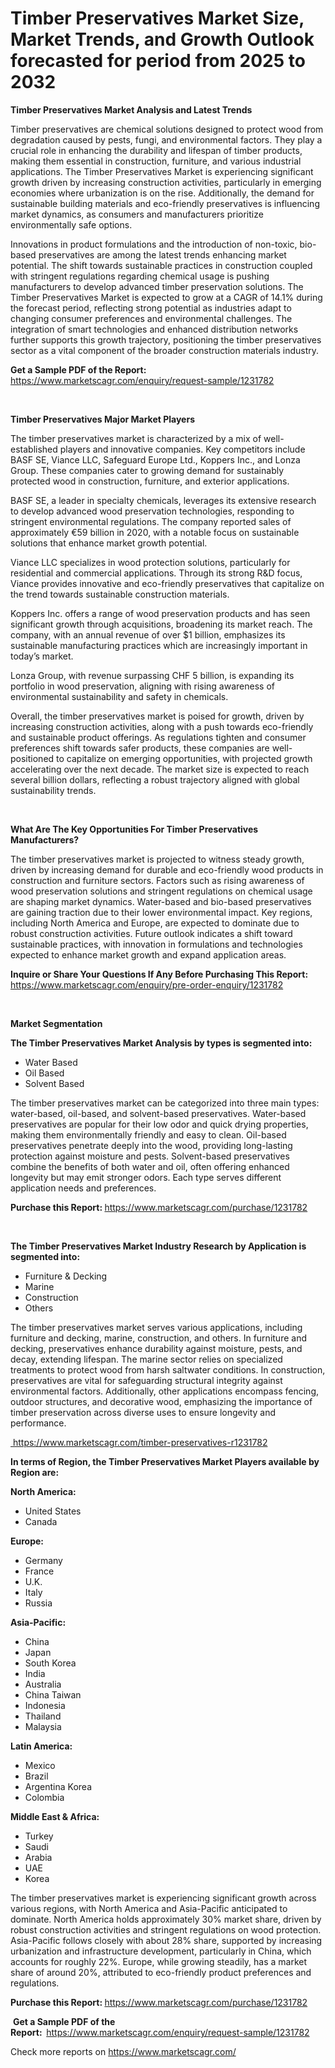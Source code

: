 <p><h1>Timber Preservatives Market Size, Market Trends, and Growth Outlook forecasted for period from 2025 to 2032</h1></p><p><strong>Timber Preservatives Market Analysis and Latest Trends</strong></p>
<p><p>Timber preservatives are chemical solutions designed to protect wood from degradation caused by pests, fungi, and environmental factors. They play a crucial role in enhancing the durability and lifespan of timber products, making them essential in construction, furniture, and various industrial applications. The Timber Preservatives Market is experiencing significant growth driven by increasing construction activities, particularly in emerging economies where urbanization is on the rise. Additionally, the demand for sustainable building materials and eco-friendly preservatives is influencing market dynamics, as consumers and manufacturers prioritize environmentally safe options.</p><p>Innovations in product formulations and the introduction of non-toxic, bio-based preservatives are among the latest trends enhancing market potential. The shift towards sustainable practices in construction coupled with stringent regulations regarding chemical usage is pushing manufacturers to develop advanced timber preservation solutions. The Timber Preservatives Market is expected to grow at a CAGR of 14.1% during the forecast period, reflecting strong potential as industries adapt to changing consumer preferences and environmental challenges. The integration of smart technologies and enhanced distribution networks further supports this growth trajectory, positioning the timber preservatives sector as a vital component of the broader construction materials industry.</p></p>
<p><strong>Get a Sample PDF of the Report:&nbsp;</strong> <a href="https://www.marketscagr.com/enquiry/request-sample/1231782?utm_campaign=1895&utm_medium=2&utm_source=Github&utm_content=ia&utm_term=15022025&utm_id=timber-preservatives">https://www.marketscagr.com/enquiry/request-sample/1231782</a></p>
<p>&nbsp;</p>
<p><strong>Timber Preservatives Major Market Players</strong></p>
<p><p>The timber preservatives market is characterized by a mix of well-established players and innovative companies. Key competitors include BASF SE, Viance LLC, Safeguard Europe Ltd., Koppers Inc., and Lonza Group. These companies cater to growing demand for sustainably protected wood in construction, furniture, and exterior applications.</p><p>BASF SE, a leader in specialty chemicals, leverages its extensive research to develop advanced wood preservation technologies, responding to stringent environmental regulations. The company reported sales of approximately €59 billion in 2020, with a notable focus on sustainable solutions that enhance market growth potential.</p><p>Viance LLC specializes in wood protection solutions, particularly for residential and commercial applications. Through its strong R&D focus, Viance provides innovative and eco-friendly preservatives that capitalize on the trend towards sustainable construction materials. </p><p>Koppers Inc. offers a range of wood preservation products and has seen significant growth through acquisitions, broadening its market reach. The company, with an annual revenue of over $1 billion, emphasizes its sustainable manufacturing practices which are increasingly important in today’s market.</p><p>Lonza Group, with revenue surpassing CHF 5 billion, is expanding its portfolio in wood preservation, aligning with rising awareness of environmental sustainability and safety in chemicals.</p><p>Overall, the timber preservatives market is poised for growth, driven by increasing construction activities, along with a push towards eco-friendly and sustainable product offerings. As regulations tighten and consumer preferences shift towards safer products, these companies are well-positioned to capitalize on emerging opportunities, with projected growth accelerating over the next decade. The market size is expected to reach several billion dollars, reflecting a robust trajectory aligned with global sustainability trends.</p></p>
<p>&nbsp;</p>
<p><strong>What Are The Key Opportunities For Timber Preservatives Manufacturers?</strong></p>
<p><p>The timber preservatives market is projected to witness steady growth, driven by increasing demand for durable and eco-friendly wood products in construction and furniture sectors. Factors such as rising awareness of wood preservation solutions and stringent regulations on chemical usage are shaping market dynamics. Water-based and bio-based preservatives are gaining traction due to their lower environmental impact. Key regions, including North America and Europe, are expected to dominate due to robust construction activities. Future outlook indicates a shift toward sustainable practices, with innovation in formulations and technologies expected to enhance market growth and expand application areas.</p></p>
<p><strong>Inquire or Share Your Questions If Any Before Purchasing This Report:</strong> <a href="https://www.marketscagr.com/enquiry/pre-order-enquiry/1231782?utm_campaign=1895&utm_medium=2&utm_source=Github&utm_content=ia&utm_term=15022025&utm_id=timber-preservatives">https://www.marketscagr.com/enquiry/pre-order-enquiry/1231782</a></p>
<p>&nbsp;</p>
<p><strong>Market Segmentation</strong></p>
<p><strong>The Timber Preservatives Market Analysis by types is segmented into:</strong></p>
<p><ul><li>Water Based</li><li>Oil Based</li><li>Solvent Based</li></ul></p>
<p><p>The timber preservatives market can be categorized into three main types: water-based, oil-based, and solvent-based preservatives. Water-based preservatives are popular for their low odor and quick drying properties, making them environmentally friendly and easy to clean. Oil-based preservatives penetrate deeply into the wood, providing long-lasting protection against moisture and pests. Solvent-based preservatives combine the benefits of both water and oil, often offering enhanced longevity but may emit stronger odors. Each type serves different application needs and preferences.</p></p>
<p><strong>Purchase this Report:&nbsp;</strong><a href="https://www.marketscagr.com/purchase/1231782?utm_campaign=1895&utm_medium=2&utm_source=Github&utm_content=ia&utm_term=15022025&utm_id=timber-preservatives">https://www.marketscagr.com/purchase/1231782</a></p>
<p>&nbsp;</p>
<p><strong>The Timber Preservatives Market Industry Research by Application is segmented into:</strong></p>
<p><ul><li>Furniture & Decking</li><li>Marine</li><li>Construction</li><li>Others</li></ul></p>
<p><p>The timber preservatives market serves various applications, including furniture and decking, marine, construction, and others. In furniture and decking, preservatives enhance durability against moisture, pests, and decay, extending lifespan. The marine sector relies on specialized treatments to protect wood from harsh saltwater conditions. In construction, preservatives are vital for safeguarding structural integrity against environmental factors. Additionally, other applications encompass fencing, outdoor structures, and decorative wood, emphasizing the importance of timber preservation across diverse uses to ensure longevity and performance.</p></p>
<p><a href="https://www.marketscagr.com/timber-preservatives-r1231782?utm_campaign=1895&utm_medium=2&utm_source=Github&utm_content=ia&utm_term=15022025&utm_id=timber-preservatives">&nbsp;https://www.marketscagr.com/timber-preservatives-r1231782</a></p>
<p><strong>In terms of Region, the Timber Preservatives Market Players available by Region are:</strong></p>
<p>
    <p> <strong> North America: </strong>
        <ul>
            <li>United States</li>
            <li>Canada</li>
        </ul>
        </p> 
    <p> <strong> Europe: </strong>
        <ul>
            <li>Germany</li>
            <li>France</li>
            <li>U.K.</li>
            <li>Italy</li>
            <li>Russia</li>
        </ul>
        </p> 
    <p> <strong> Asia-Pacific: </strong>
        <ul>
            <li>China</li>
            <li>Japan</li>
            <li>South Korea</li>
            <li>India</li>
            <li>Australia</li>
            <li>China Taiwan</li>
            <li>Indonesia</li>
            <li>Thailand</li>
            <li>Malaysia</li>
        </ul>
        </p> 
    <p> <strong> Latin America: </strong>
        <ul>
            <li>Mexico</li>
            <li>Brazil</li>
            <li>Argentina Korea</li>
            <li>Colombia</li>
        </ul>
        </p> 
    <p> <strong> Middle East & Africa: </strong>
        <ul>
            <li>Turkey</li>
            <li>Saudi</li>
            <li>Arabia</li>
            <li>UAE</li>
            <li>Korea</li>
        </ul>
    </p>
    </p>
<p><p>The timber preservatives market is experiencing significant growth across various regions, with North America and Asia-Pacific anticipated to dominate. North America holds approximately 30% market share, driven by robust construction activities and stringent regulations on wood protection. Asia-Pacific follows closely with about 28% share, supported by increasing urbanization and infrastructure development, particularly in China, which accounts for roughly 22%. Europe, while growing steadily, has a market share of around 20%, attributed to eco-friendly product preferences and regulations.</p></p>
<p><strong>Purchase this Report: </strong><a href="https://www.marketscagr.com/purchase/1231782?utm_campaign=1895&utm_medium=2&utm_source=Github&utm_content=ia&utm_term=15022025&utm_id=timber-preservatives">https://www.marketscagr.com/purchase/1231782</a></p>
<p>&nbsp;<strong>Get a Sample PDF of the Report:&nbsp;&nbsp;</strong><a href="https://www.marketscagr.com/enquiry/request-sample/1231782?utm_campaign=1895&utm_medium=2&utm_source=Github&utm_content=ia&utm_term=15022025&utm_id=timber-preservatives">https://www.marketscagr.com/enquiry/request-sample/1231782</a></p>
<p><strong></strong></p>
<p>Check more reports on <a href="https://www.marketscagr.com/?utm_campaign=1895&utm_medium=2&utm_source=Github&utm_content=ia&utm_term=15022025&utm_id=timber-preservatives">https://www.marketscagr.com/</a></p>
